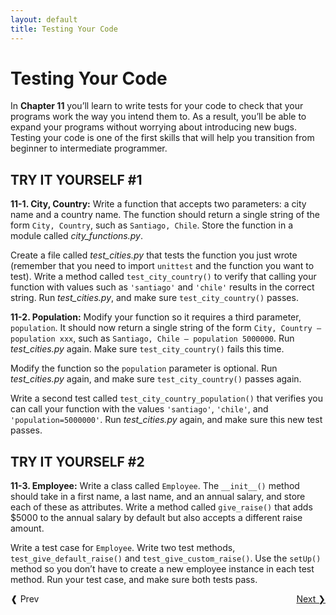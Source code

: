 ```yaml
---
layout: default
title: Testing Your Code
---
```


# Testing Your Code

In **Chapter 11** you’ll learn to write tests for your
code to check that your programs work the way you intend them to. As a
result, you’ll be able to expand your programs without worrying about
introducing new bugs. Testing your code is one of the first skills that
will help you transition from beginner to intermediate programmer.

<span id="page_222"></span>

TRY IT YOURSELF \#1
-------------------

<span id="ch11exe1"></span>**11-1. City, Country:** Write a function
that accepts two parameters: a city name and a country name. The
function should return a single string of the form `City, Country`, such
as `Santiago, Chile`. Store the function in a module called
*city_functions.py*.

Create a file called *test_cities.py* that tests the function you just
wrote (remember that you need to import `unittest` and the function you
want to test). Write a method called `test_city_country()` to verify
that calling your function with values such as `'santiago'` and
`'chile'` results in the correct string. Run *test_cities.py*, and make
sure `test_city_country()` passes.

<span id="ch11exe2"></span>**11-2. Population:** Modify your function so
it requires a third parameter, `population`. It should now return a
single string of the form `City, Country – population xxx`, such as
`Santiago, Chile – population 5000000`. Run *test_cities.py* again. Make
sure `test_city_country()` fails this time.

Modify the function so the `population` parameter is optional. Run
*test_cities.py* again, and make sure `test_city_country()` passes
again.

Write a second test called `test_city_country_population()` that
verifies you can call your function with the values `'santiago'`,
`'chile'`, and `'population=5000000'`. Run *test_cities.py* again, and
make sure this new test passes.

TRY IT YOURSELF \#2
-------------------

<span id="ch11exe3"></span>**11-3. Employee:** Write a class called
`Employee`. The `__init__()` method should take in a first name, a last
name, and an annual salary, and store each of these as attributes. Write
a method called `give_raise()` that adds \$5000 to the annual salary by
default but also accepts a different raise amount.

Write a test case for `Employee`. Write two test methods,
`test_give_default_raise()` and `test_give_custom_raise()`. Use the
`setUp()` method so you don’t have to create a new employee instance in
each test method. Run your test case, and make sure both tests pass.

<span style="float:right;"><a href='../chapter_12/README.md'>Next &#10095;</span></a>
<a href='../chapter_10/README.md'><span style="float:left; clear:left;">&#10096; Prev</span></a>
